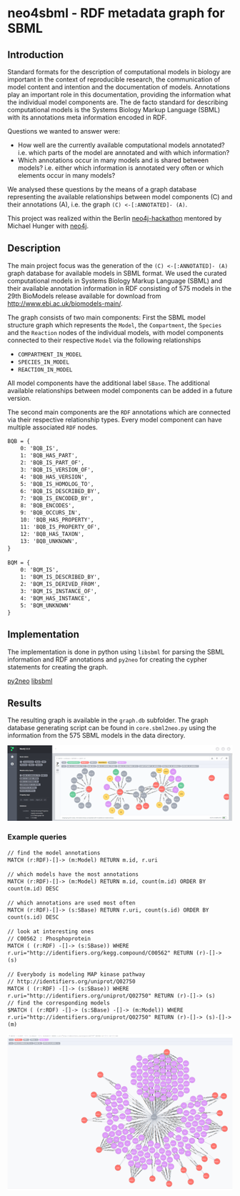 # neo4sbml - RDF metadata graph for SBML

## Introduction
Standard formats for the description of computational models in biology are important in the context of reproducible research, the communication of model content and intention and the documentation of models. Annotations play an important role in this documentation, providing the information what the individual model components are. The de facto standard for describing computational models is the Systems Biology Markup Language (SBML) with its annotations meta information encoded in RDF.

Questions we wanted to answer were:
* How well are the currently available computational models annotated?
i.e. which parts of the model are annotated and with which information?
* Which annotations occur in many models and is shared between models?
i.e. either which information is annotated very often or which elements occur in many models?

We analysed these questions by the means of a graph database representing the available relationships between model components (C) and their annotations (A), i.e. the graph
`(C) <-[:ANNOTATED]- (A)`.

This project was realized within the Berlin [neo4j-hackathon](https://gist.github.com/jexp/6ca5c8b528b8080fa63f) mentored by Michael Hunger with [neo4j](http://neo4j.com/).

## Description
The main project focus was the generation of the `(C) <-[:ANNOTATED]- (A)` graph database for available models in SBML format. We used the curated computational models in Systems Biology Markup Language (SBML) and their available annotation information in RDF consisting of 575 models in the 29th BioModels release available for download from http://www.ebi.ac.uk/biomodels-main/.

The graph consists of two main components:
First the SBML model structure graph which represents the `Model`, the `Compartment`, the `Species` and the `Reaction` nodes of the individual models, with model components connected to their respective `Model` via the following relationships
* `COMPARTMENT_IN_MODEL`
* `SPECIES_IN_MODEL` 
* `REACTION_IN_MODEL`

All model components have the additional label `SBase`.
The additional available relationships between model components can be added in a future version.

The second main components are the `RDF` annotations which are connected via their respective relationship types. Every model component can have multiple associated `RDF` nodes.
```
BQB = {
    0: 'BQB_IS',
    1: 'BQB_HAS_PART',
    2: 'BQB_IS_PART_OF',
    3: 'BQB_IS_VERSION_OF',
    4: 'BQB_HAS_VERSION',
    5: 'BQB_IS_HOMOLOG_TO',
    6: 'BQB_IS_DESCRIBED_BY',
    7: 'BQB_IS_ENCODED_BY',
    8: 'BQB_ENCODES',
    9: 'BQB_OCCURS_IN',
    10: 'BQB_HAS_PROPERTY',
    11: 'BQB_IS_PROPERTY_OF',
    12: 'BQB_HAS_TAXON',
    13: 'BQB_UNKNOWN',
}

BQM = {
    0: 'BQM_IS',
    1: 'BQM_IS_DESCRIBED_BY',
    2: 'BQM_IS_DERIVED_FROM',
    3: 'BQM_IS_INSTANCE_OF',
    4: 'BQM_HAS_INSTANCE',
    5: 'BQM_UNKNOWN'
}
```

## Implementation
The implementation is done in python using `libsbml` for parsing the SBML information and RDF annotations and `py2neo` for creating the cypher statements for creating the graph.

[py2neo](http://py2neo.org/2.0/)
[libsbml](http://www.sbml.org)

## Results
The resulting graph is available in the `graph.db` subfolder.
The graph database generating script can be found in `core.sbml2neo.py` using the information from the 575 SBML models in the data directory.

![alt tag](./results/screenshot.png)

### Example queries

```
// find the model annotations
MATCH (r:RDF)-[]-> (m:Model) RETURN m.id, r.uri

// which models have the most annotations
MATCH (r:RDF)-[]-> (m:Model) RETURN m.id, count(m.id) ORDER BY count(m.id) DESC

// which annotations are used most often
MATCH (r:RDF)-[]-> (s:SBase) RETURN r.uri, count(s.id) ORDER BY count(s.id) DESC

// look at interesting ones
// C00562 : Phosphoprotein
MATCH ( (r:RDF) -[]-> (s:SBase)) WHERE r.uri="http://identifiers.org/kegg.compound/C00562" RETURN (r)-[]-> (s)

// Everybody is modeling MAP kinase pathway
// http://identifiers.org/uniprot/Q02750
MATCH ( (r:RDF) -[]-> (s:SBase)) WHERE r.uri="http://identifiers.org/uniprot/Q02750" RETURN (r)-[]-> (s)
// find the corresponding models
$MATCH ( (r:RDF) -[]-> (s:SBase) -[]-> (m:Model)) WHERE r.uri="http://identifiers.org/uniprot/Q02750" RETURN (r)-[]-> (s)-[]->(m)
```
![alt tag](./results/MAP2K1.png)


